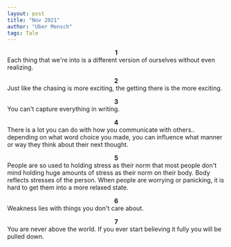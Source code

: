 ```yaml
---
layout: post
title: "Nov 2021"
author: "Uber Mensch"
tags: Tale
---
```


<b><center> 1 </center></b>
Each thing that we're into is a different version of ourselves without even realizing.

<b><center> 2 </center></b>
Just like the chasing is more exciting, the getting there is the more exciting.

<b><center> 3 </center></b>
You can't capture everything in writing. 

<b><center> 4 </center></b>
There is a lot you can do with how you communicate with others.. depending on what word choice you made, you can influence what manner or way they think about their next thought.

<b><center> 5 </center></b>
People are so used to holding stress as their norm that most people don't mind holding huge amounts of stress as their norm on their body. Body reflects stresses of the person. When people are worrying or panicking, it is hard to get them into a more relaxed state.

<b><center> 6 </center></b>
Weakness lies with things you don't care about.

<b><center> 7 </center></b>
You are never above the world. If you ever start believing it fully you will be pulled down. 
